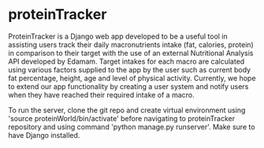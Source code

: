 # proteinTracker
ProteinTracker is a Django web app developed to be a useful tool in assisting users track their daily macronutrients intake (fat, calories, protein) in comparison to their target with the use of an external Nutritional Analysis API developed by Edamam. Target intakes for each macro are calculated using various factors supplied to the app by the user such as current body fat percentage, height, age and level of physical activity. Currently, we hope to extend our app functionality by creating a user system and notify users when they have reached their required intake of a macro.

To run the server, clone the git repo and create virtual environment using 'source proteinWorld/bin/activate' before navigating to proteinTracker repository and using command 'python manage.py runserver'. Make sure to have Django installed.
